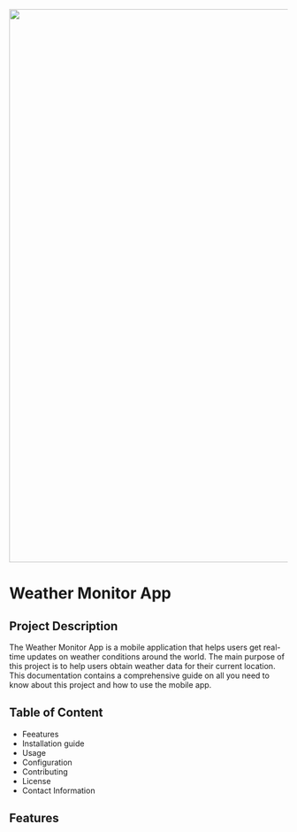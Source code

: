 <img src="[https://cdn.pixabay.com/photo/2016/12/28/09/36/web-1935737_1280.png](https://img.freepik.com/free-psd/3d-icon-weather-conditions-with-rain-sun_23-2150108737.jpg?w=740&t=st=1711365752~exp=1711366352~hmac=58ebb9fc830b2506eddba44a34c5b5c09152621bf22402420f0ab2c27689d798)" width="1000"/>

# Weather Monitor App

## Project Description
The Weather Monitor App is a mobile application that helps users get real-time updates on weather conditions around the world. The main purpose of this project is to help users obtain weather data for their current location. This documentation contains a comprehensive guide on all you need to know about this project and how to use the mobile app.

## Table of Content
- Feeatures
- Installation guide
- Usage
- Configuration
- Contributing
- License
- Contact Information

## Features




